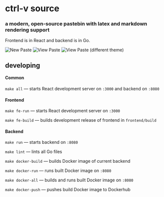 # ctrl-v source
### a modern, open-source pastebin with latex and markdown rendering support

Frontend is in React and backend is in Go.

![New Paste](https://user-images.githubusercontent.com/23178940/82101247-e4848a00-96c0-11ea-99c3-a2cd301c52bb.png)
![View Paste](https://user-images.githubusercontent.com/23178940/82101258-e9493e00-96c0-11ea-98ec-595f5f6f8b1d.png)
![View Paste (different theme)](https://user-images.githubusercontent.com/23178940/82101261-ea7a6b00-96c0-11ea-9cf1-9b81883ab9f5.png)

## developing
#### Common
`make all` &mdash; starts React development server on `:3000` and backend on `:8080`

#### Frontend
`make fe-run` &mdash; starts React development server on `:3000`

`make fe-build` &mdash; builds development release of frontend in `frontend/build`

#### Backend
`make run` &mdash; starts backend on `:8080`

`make lint` &mdash; lints all Go files 

`make docker-build` &mdash; builds Docker image of current backend

`make docker-run` &mdash; runs built Docker image on `:8080`

`make docker-all` &mdash; builds and runs built Docker image on `:8080`

`make docker-push` &mdash; pushes build Docker image to Dockerhub